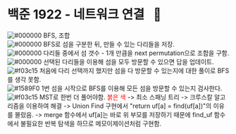 # 백준 1922 - 네트워크 연결 &nbsp; :large_blue_circle:  
![#000000](https://placehold.it/15/000000/000000?text=+) BFS, 조합  
![#000000](https://placehold.it/15/000000/000000?text=+) BFS로 섬을 구분한 뒤, 만들 수 있는 다리들을 저장.  
![#000000](https://placehold.it/15/000000/000000?text=+) 다리들 중에서 섬 갯수 - 1개 만큼을 next permutation으로 조합을 구함.  
![#000000](https://placehold.it/15/000000/000000?text=+) 선택된 다리들을 이용해 섬을 모두 방문할 수 있으면 답을 업데이트.  
![#f03c15](https://placehold.it/15/f03c15/000000?text=+) 처음에 다리 선택까지 했지만 섬을 다 방문할 수 있는지에 대한 풀이로 BFS를 생각 못함.   
![#1589F0](https://placehold.it/15/1589F0/000000?text=+) 1번 섬을 시작으로 BFS를 이용해 모든 섬을 방문할 수 있는지 검사한다.  
![#f03c15](https://placehold.it/15/f03c15/000000?text=+) MST로 한번 더 풀어야함.
<span style="color:red">붉은 색</span>
-> 최소 스패닝 트리
-> 크루스칼 알고리즘을 이용하여 해결
-> Union Find 구현에서 "return uf[a] = find(uf[a])"의 이유를 몰랐음.
-> merge 함수에서 uf[a]는 바로 위 부모를 저장하기 때문에 find_uf 함수에서 불필요한 반복 탐색을 하므로 메모이제이션처럼 구현함.
